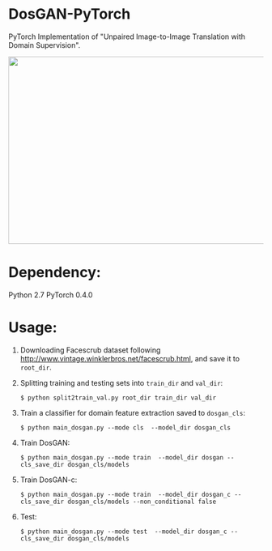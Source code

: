# DosGAN-PyTorch
PyTorch Implementation of "Unpaired Image-to-Image Translation with Domain Supervision".

<img src="examples/facescrub_intra.png" width="850px" height="370px"/>


# Dependency:
Python 2.7
PyTorch 0.4.0

# Usage:
1. Downloading Facescrub dataset following http://www.vintage.winklerbros.net/facescrub.html, and save it to `root_dir`.

2. Splitting training and testing sets into `train_dir` and `val_dir`: 

   `$ python split2train_val.py root_dir train_dir val_dir`

3. Train a classifier for domain feature extraction saved to `dosgan_cls`:

   `$ python main_dosgan.py --mode cls  --model_dir dosgan_cls`

4. Train DosGAN:

   `$ python main_dosgan.py --mode train  --model_dir dosgan --cls_save_dir dosgan_cls/models` 

5. Train DosGAN-c:

   `$ python main_dosgan.py --mode train  --model_dir dosgan_c --cls_save_dir dosgan_cls/models --non_conditional false`

6. Test:

   `$ python main_dosgan.py --mode test  --model_dir dosgan_c --cls_save_dir dosgan_cls/models`
